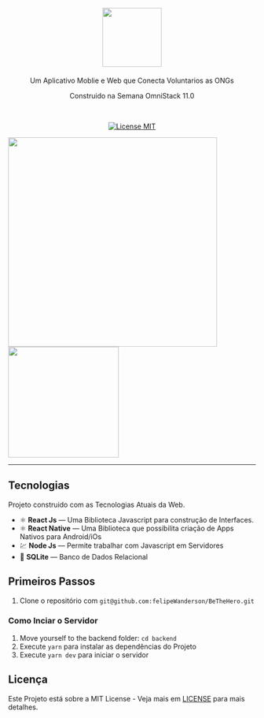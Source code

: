 <h1 align="center">
<br>
  <img src="https://user-images.githubusercontent.com/18500523/77490588-09bfef00-6e1a-11ea-91e4-4bc23c276916.png" width="120">
</h1>
<p align="center">Um Aplicativo Moblie e Web que Conecta Voluntarios as ONGs</p>
<p align="center">Construido na Semana OmniStack 11.0</p></br>

<p align="center">
  <a href="https://opensource.org/licenses/MIT">
    <img src="https://img.shields.io/badge/License-MIT-blue.svg" alt="License MIT">
  </a>
</p>

<div>
  <img src="https://user-images.githubusercontent.com/18500523/77491483-a5eaf580-6e1c-11ea-9ab3-f48ff0edc096.png" height="425">
  <img src="https://user-images.githubusercontent.com/18500523/77492785-2c550680-6e20-11ea-8faa-98db2395dc32.png" width="225">
</div>

<hr />

## Tecnologias

Projeto construido com as Tecnologias Atuais da Web.

- ⚛️ **React Js** — Uma Biblioteca Javascript para construção de Interfaces.
- ⚛️ **React Native** — Uma Biblioteca que possibilita criação de Apps Nativos para Android/iOs
- 💹 **Node Js** — Permite trabalhar com Javascript em Servidores
- 📄 **SQLite** — Banco de Dados Relacional

## Primeiros Passos

1. Clone o repositório com  `git@github.com:felipeWanderson/BeTheHero.git`

### Como Inciar o Servidor 

1. Move yourself to the backend folder: `cd backend`
2. Execute `yarn` para instalar as dependências do Projeto<br />
3. Execute `yarn dev` para iniciar o servidor

## Licença

Este Projeto está sobre a MIT License - Veja mais em [LICENSE](https://opensource.org/licenses/MIT) para mais detalhes.
